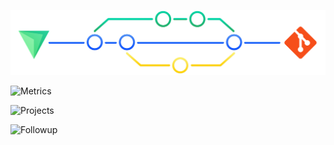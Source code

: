 
![LOGO_GIT](https://github.com/z-shell/.github/raw/main/profile/img/z_git.png#center) 

![Metrics](https://github.zshell.dev/.github/metrics.svg#center)

![Projects](https://github.zshell.dev/.github/plugin/projects/projects.svg#center)

![Followup](https://github.zshell.dev/.github/plugin/followup/followup.svg#center)
